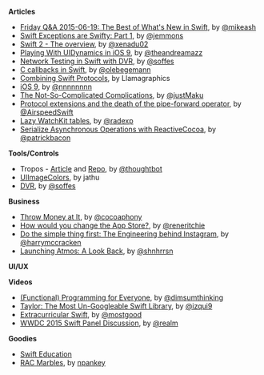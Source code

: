 **Articles**

* [Friday Q&A 2015-06-19: The Best of What's New in Swift](https://www.mikeash.com/pyblog/friday-qa-2015-06-19-the-best-of-whats-new-in-swift.html), by [@mikeash](https://twitter.com/mikeash)
* [Swift Exceptions are Swifty: Part 1](http://www.figure.ink/blog/2015/6/20/swift-exceptions-are-swifty-part-1), by [@jemmons](https://twitter.com/jemmons)
* [Swift 2 - The overview](http://www.russbishop.net/swift-2-0), by [@xenadu02](https://twitter.com/xenadu02)
* [Playing With UIDynamics in iOS 9](http://fancypixel.github.io/blog/2015/06/19/playing-with-uidynamics-in-ios-9/), by [@theandreamazz](https://twitter.com/theandreamazz)
* [Network Testing in Swift with DVR](http://blog.soff.es/network-testing-in-swift-with-dvr/), by [@soffes](https://twitter.com/soffes)
* [C callbacks in Swift](http://oleb.net/blog/2015/06/c-callbacks-in-swift/), by [@olebegemann](https://twitter.com/olebegemann)
* [Combining Swift Protocols](http://www.llamagraphics.com/content/combining-swift-protocols), by Llamagraphics
* [i​OS 9](http://nshipster.com/ios9/), by [@nnnnnnnn](https://twitter.com/nnnnnnnn)
* [The Not-So-Complicated Complications](http://macoscope.com/blog/the-not-so-complicated-complications/), by [@justMaku](https://twitter.com/justMaku)
* [Protocol extensions and the death of the pipe-forward operator](http://airspeedvelocity.net/2015/06/23/protocol-extensions-and-the-death-of-the-pipe-forward-operator/), by [@AirspeedSwift](https://twitter.com/airspeedswift)
* [Lazy WatchKit tables](http://radex.io/watch/lazy/), by [@radexp](https://twitter.com/radexp)
* [Serialize Asynchronous Operations with ReactiveCocoa](http://spin.atomicobject.com/2015/06/19/serialize-asynchronous-operations-reactivecocoa/), by [@patrickbacon](https://twitter.com/patrickbacon)


**Tools/Controls**

* Tropos - [Article](https://robots.thoughtbot.com/open-sourcing-tropos) and [Repo](https://github.com/thoughtbot/Tropos), by [@thoughtbot](https://twitter.com/thoughtbot)
* [UIImageColors](https://github.com/jathu/UIImageColors), by jathu
* [DVR](https://github.com/venmo/DVR), by [@soffes](https://twitter.com/soffes)

**Business**

* [Throw Money at It](http://robnapier.net/throw-money), by [@cocoaphony](https://twitter.com/cocoaphony)
* [How would you change the App Store?](http://www.imore.com/how-would-you-change-app-store), by [@reneritchie](https://twitter.com/reneritchie)
* [Do the simple thing first: The Engineering behind Instagram](https://www.fastcompany.com/3047642/tech-forecast/do-the-simple-thing-first-the-engineering-behind-instagram), by [@harrymccracken](https://twitter.com/harrymccracken)
* [Launching Atmos: A Look Back](https://medium.com/@shnhrrsn/launching-atmos-a-look-back-177ef6ae370a), by [@shnhrrsn](https://twitter.com/shnhrrsn)

**UI/UX**

**Videos**

* [(Functional) Programming for Everyone](https://realm.io/news/swift-summit-daniel-steinberg-functional-programming-for-everyone/), by [@dimsumthinking](https://twitter.com/dimsumthinking)
* [Taylor: The Most Un-Googleable Swift Library](https://realm.io/news/swift-summit-jorge-izquierdo-taylor-http-server-library/), by [@izqui9](https://twitter.com/izqui9)
* [Extracurricular Swift](https://realm.io/news/swift-summit-sally-shepard-extracurricular-swift-programming-education/), by [@mostgood](https://twitter.com/mostgood)
* [WWDC 2015 Swift Panel Discussion](https://realm.io/news/apple-wwdc-2015-swift-panel-discussion/), by [@realm](https://twitter.com/realm)

**Goodies**

* [Swift Education](http://swifteducation.github.io/)
* [RAC Marbles](http://neilpa.me/rac-marbles/), by [npankey](https://twitter.com/npankey)
